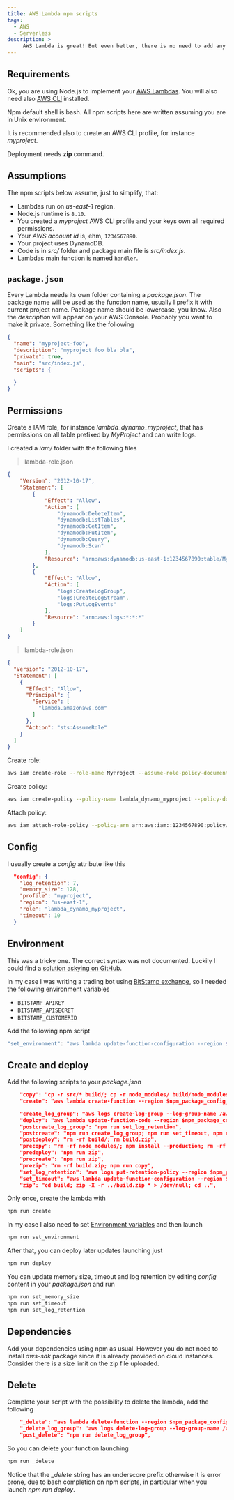 ```yaml
---
title: AWS Lambda npm scripts
tags:
  - AWS
  - Serverless
description: >
     AWS Lambda is great! But even better, there is no need to add any framework on top for management. You can use npm scripts.
---
```


## Requirements

Ok, you are using Node.js to implement your [AWS Lambdas](https://aws.amazon.com/it/lambda). You will also need also [AWS CLI](https://github.com/aws/aws-cli) installed.

<div class="paper warning">
Npm default shell is bash. All npm scripts here are written assuming you are in Unix environment.
</div>

It is recommended also to create an AWS CLI profile, for instance *myproject*.

Deployment needs **zip** command.

## Assumptions

The npm scripts below assume, just to simplify, that:

* Lambdas run on *us-east-1* region.
* Node.js runtime is `8.10`.
* You created a *myproject* AWS CLI profile and your keys own all required permissions.
* Your *AWS account id* is, ehm, `1234567890`.
* Your project uses DynamoDB.
* Code is in *src/* folder and package main file is *src/index.js*.
* Lambdas main function is named `handler`.

## `package.json`

Every Lambda needs its own folder containing a *package.json*.
The package name will be used as the function name, usually I prefix it with current project name. Package name should be lowercase, you know.
Also the *description* will appear on your AWS Console.
Probably you want to make it private.
Something like the following

```json
{
  "name": "myproject-foo",
  "description": "myproject foo bla bla",
  "private": true,
  "main": "src/index.js",
  "scripts": {

  }
}
```

## Permissions

Create a IAM role, for instance *lambda_dynamo_myproject*, that has permissions on all table prefixed by *MyProject* and can write logs.

I created a *iam/* folder with the following files

> lambda-role.json

```json
{
    "Version": "2012-10-17",
    "Statement": [
        {
            "Effect": "Allow",
            "Action": [
                "dynamodb:DeleteItem",
                "dynamodb:ListTables",
                "dynamodb:GetItem",
                "dynamodb:PutItem",
                "dynamodb:Query",
                "dynamodb:Scan"
            ],
            "Resource": "arn:aws:dynamodb:us-east-1:1234567890:table/MyProject*"
        },
        {
            "Effect": "Allow",
            "Action": [
                "logs:CreateLogGroup",
                "logs:CreateLogStream",
                "logs:PutLogEvents"
            ],
            "Resource": "arn:aws:logs:*:*:*"
        }
    ]
}
```

> lambda-role.json

```json
{
  "Version": "2012-10-17",
  "Statement": [
    {
      "Effect": "Allow",
      "Principal": {
        "Service": [
          "lambda.amazonaws.com"
        ]
      },
      "Action": "sts:AssumeRole"
    }
  ]
}
```

Create role:

```bash
aws iam create-role --role-name MyProject --assume-role-policy-document file://iam/lambda-role.json --profile myproject,
```

Create policy:

```bash
aws iam create-policy --policy-name lambda_dynamo_myproject --policy-document file://iam/lambda-policy.json --profile myproject,
```

Attach policy:

```bash
aws iam attach-role-policy --policy-arn arn:aws:iam::1234567890:policy/lambda_dynamo_myproject --role-name MyProject --profile myproject,
```

## Config

I usually create a *config* attribute like this

```json
  "config": {
    "log_retention": 7,
    "memory_size": 128,
    "profile": "myproject",
    "region": "us-east-1",
    "role": "lambda_dynamo_myproject",
    "timeout": 10
  }
```
## Environment

This was a tricky one. The correct syntax was not documented. Luckily I could find a [solution askying on GitHub](https://github.com/aws/aws-cli/issues/2638#issuecomment-352901978).

In my case I was writing a trading bot using [BitStamp exchange](https://www.bitstamp.net/), so I needed the following environment variables

* `BITSTAMP_APIKEY`
* `BITSTAMP_APISECRET`
* `BITSTAMP_CUSTOMERID`

Add the following npm script

```bash
"set_environment": "aws lambda update-function-configuration --region $npm_package_config_region --profile $npm_package_config_profile --function-name $npm_package_name --environment \"Variables={BITSTAMP_CUSTOMERID=$BITSTAMP_CUSTOMERID,BITSTAMP_APISECRET=$BITSTAMP_APISECRET,BITSTAMP_APIKEY=$BITSTAMP_APIKEY}\"",
```

## Create and deploy

Add the following scripts to your *package.json*

```json
    "copy": "cp -r src/* build/; cp -r node_modules/ build/node_modules",
    "create": "aws lambda create-function --region $npm_package_config_region --profile $npm_package_config_profile --function-name $npm_package_name --description \"$npm_package_description\" --runtime nodejs8.10 --handler index.handler --role arn:aws:iam::1234567890:role/$npm_package_config_role --zip-file fileb://build.zip",

    "create_log_group": "aws logs create-log-group --log-group-name /aws/lambda/$npm_package_name",
    "deploy": "aws lambda update-function-code --region $npm_package_config_region --profile $npm_package_config_profile --function-name $npm_package_name --zip-file fileb://build.zip",
    "postcreate_log_group": "npm run set_log_retention",
    "postcreate": "npm run create_log_group; npm run set_timeout, npm run set_memory_size; rm -rf build/",
    "postdeploy": "rm -rf build/; rm build.zip",
    "precopy": "rm -rf node_modules/; npm install --production; rm -rf build; mkdir build",
    "predeploy": "npm run zip",
    "precreate": "npm run zip",
    "prezip": "rm -rf build.zip; npm run copy",
    "set_log_retention": "aws logs put-retention-policy --region $npm_package_config_region --profile $npm_package_config_profile --log-group-name /aws/lambda/$npm_package_name --retention-in-days $npm_package_config_log_retention",
    "set_timeout": "aws lambda update-function-configuration --region $npm_package_config_region --profile $npm_package_config_profile --function-name $npm_package_name --timeout $npm_package_config_timeout",
    "zip": "cd build; zip -X -r ../build.zip * > /dev/null; cd ..",
```

Only once, create the lambda with

```bash
npm run create
```

In my case I also need to set [Environment variables](#environment) and then launch

```bash
npm run set_environment
```

After that, you can deploy later updates launching just

```bash
npm run deploy
```

You can update memory size, timeout and log retention by editing *config* content in your *package.json* and run

```bash
npm run set_memory_size
npm run set_timeout
npm run set_log_retention
```

## Dependencies

Add your dependencies using npm as usual. However you do not need to install *aws-sdk* package since it is already provided on cloud instances.
Consider there is a size limit on the zip file uploaded.

## Delete

Complete your script with the possibility to delete the lambda, add the following

```json
    "_delete": "aws lambda delete-function --region $npm_package_config_region --profile $npm_package_config_profile --function-name $npm_package_name",
    "_delete_log_group": "aws logs delete-log-group --log-group-name /aws/lambda/$npm_package_name",
    "post_delete": "npm run delete_log_group",
```

So you can delete your function launching

```bash
npm run _delete
```

Notice that the *_delete* string has an underscore prefix otherwise it is error prone, due to bash completion on npm scripts, in particular when you launch *npm run deploy*.

